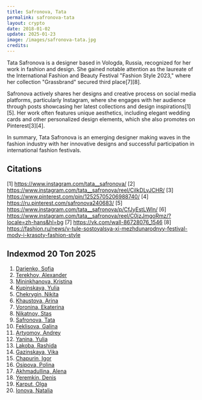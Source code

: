 ```yaml
---
title: Safronova, Tata
permalink: safronova-tata
layout: crypto
date: 2018-01-02
update: 2025-01-23
image: /images/safronova-tata.jpg
credits:
---
```


Tata Safronova is a designer based in Vologda, Russia, recognized for her work in fashion and design. She gained notable attention as the laureate of the International Fashion and Beauty Festival "Fashion Style 2023," where her collection "Grassbrand" secured third place[7][8].

Safronova actively shares her designs and creative process on social media platforms, particularly Instagram, where she engages with her audience through posts showcasing her latest collections and design inspirations[1][5]. Her work often features unique aesthetics, including elegant wedding cards and other personalized design elements, which she also promotes on Pinterest[3][4].

In summary, Tata Safronova is an emerging designer making waves in the fashion industry with her innovative designs and successful participation in international fashion festivals.

## Citations

[1] https://www.instagram.com/tata__safronova/
[2] https://www.instagram.com/tata__safronova/reel/CiIkDLvJCHR/
[3] https://www.pinterest.com/pin/12525705206988740/
[4] https://ru.pinterest.com/safronova240683/
[5] https://www.instagram.com/tata__safronova/p/CfJyEstLWln/
[6] https://www.instagram.com/tata__safronova/reel/C0jzJmgoRmz/?locale=zh-hans&hl=bg
[7] https://vk.com/wall-86728076_1546
[8] https://fashion.ru/news/v-tule-sostoyalsya-xi-mezhdunarodnyy-festival-mody-i-krasoty-fashion-style

## Indexmod 20 Топ 2025

1. [Darienko, Sofia](darienko-sofia)  
2. [Terekhov, Alexander](terekhov-alexander)  
3. [Mininkhanova, Kristina](mininkhanova-kristina)  
4. [Kupinskaya, Yulia](kupinskaya-yulia)  
5. [Chekrygin, Nikita](chekrygin-nikita)  
6. [Khaustova, Arina](khaustova-arina)  
7. [Voronina, Ekaterina](voronina-ekaterina)  
8. [Nikatnov, Stas](nikatnov-stas)  
9. [Safronova, Tata](safronova-tata)  
10. [Feklisova, Galina](feklisova-galina)  
11. [Artyomov, Andrey](artyomov-andrey)  
12. [Yanina, Yulia](yanina-yulia)  
13. [Lakoba, Rashida](lakoba-rashida)  
14. [Gazinskaya, Vika](gazinskaya-vika)  
15. [Chapurin, Igor](chapurin-igor)  
16. [Osipova, Polina](osipova-polina)  
17. [Akhmadullina, Alena](akhmadullina-alena-designer)  
18. [Yeremkin, Denis](yeremkin-denis)  
19. [Karput, Olga](karput-olga)  
20. [Ionova, Natalia](ionova-natalia)  
